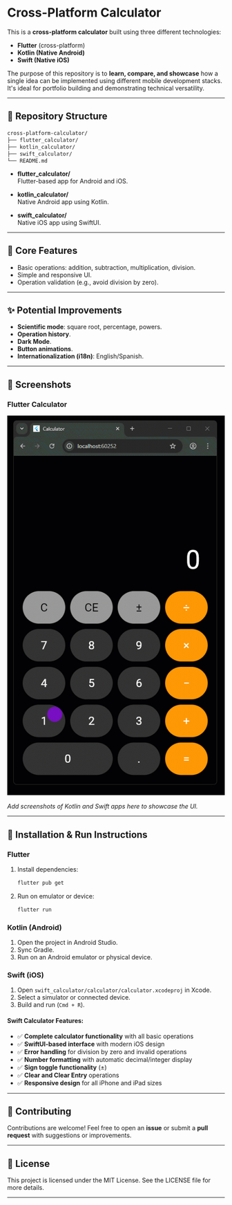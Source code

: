 # Cross-Platform Calculator

This is a **cross-platform calculator** built using three different technologies:
- **Flutter** (cross-platform)
- **Kotlin (Native Android)**
- **Swift (Native iOS)**

The purpose of this repository is to **learn, compare, and showcase** how a single idea can be implemented using different mobile development stacks. It's ideal for portfolio building and demonstrating technical versatility.

---

## 📂 Repository Structure

```
cross-platform-calculator/
├── flutter_calculator/
├── kotlin_calculator/
├── swift_calculator/
└── README.md
```

- **flutter_calculator/**  
  Flutter-based app for Android and iOS.

- **kotlin_calculator/**  
  Native Android app using Kotlin.

- **swift_calculator/**  
  Native iOS app using SwiftUI.

---

## 🚀 Core Features

- Basic operations: addition, subtraction, multiplication, division.
- Simple and responsive UI.
- Operation validation (e.g., avoid division by zero).

---

## ✨ Potential Improvements

- **Scientific mode**: square root, percentage, powers.
- **Operation history**.
- **Dark Mode**.
- **Button animations**.
- **Internationalization (i18n)**: English/Spanish.

---

## 📸 Screenshots

### Flutter Calculator
![Flutter Calculator Demo](calculator_flutter_gif.gif)

_Add screenshots of Kotlin and Swift apps here to showcase the UI._

---

## 🔧 Installation & Run Instructions

### Flutter
1. Install dependencies:
   ```bash
   flutter pub get
   ```
2. Run on emulator or device:
   ```bash
   flutter run
   ```

### Kotlin (Android)
1. Open the project in Android Studio.
2. Sync Gradle.
3. Run on an Android emulator or physical device.

### Swift (iOS)
1. Open `swift_calculator/calculator/calculator.xcodeproj` in Xcode.
2. Select a simulator or connected device.
3. Build and run (`Cmd + R`).

#### Swift Calculator Features:
- ✅ **Complete calculator functionality** with all basic operations
- ✅ **SwiftUI-based interface** with modern iOS design
- ✅ **Error handling** for division by zero and invalid operations
- ✅ **Number formatting** with automatic decimal/integer display
- ✅ **Sign toggle functionality** (±)
- ✅ **Clear and Clear Entry** operations
- ✅ **Responsive design** for all iPhone and iPad sizes

---

## 🤝 Contributing

Contributions are welcome! Feel free to open an **issue** or submit a **pull request** with suggestions or improvements.

---

## 📜 License

This project is licensed under the MIT License. See the LICENSE file for more details.

---
